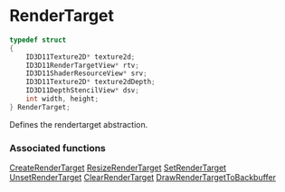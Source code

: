 # RenderTarget

```c++
typedef struct
{
    ID3D11Texture2D* texture2d;
    ID3D11RenderTargetView* rtv;
    ID3D11ShaderResourceView* srv;
    ID3D11Texture2D* texture2dDepth;
    ID3D11DepthStencilView* dsv;
    int width, height;
} RenderTarget;
```

Defines the rendertarget abstraction.


### Associated functions
[CreateRenderTarget](CreateRenderTarget.md)
[ResizeRenderTarget](ResizeRenderTarget.md)
[SetRenderTarget](SetRenderTarget.md)
[UnsetRenderTarget](UnsetRenderTarget.md)
[ClearRenderTarget](ClearRenderTarget.md)
[DrawRenderTargetToBackbuffer](DrawRenderTargetToBackbuffer.md)